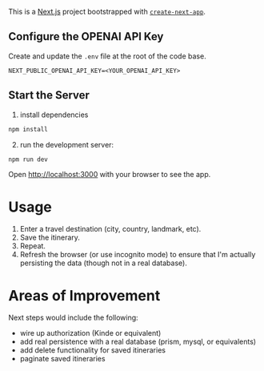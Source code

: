 This is a [Next.js](https://nextjs.org) project bootstrapped with [`create-next-app`](https://nextjs.org/docs/app/api-reference/cli/create-next-app).

## Configure the OPENAI API Key

Create and update the `.env` file at the root of the code base.
```
NEXT_PUBLIC_OPENAI_API_KEY=<YOUR_OPENAI_API_KEY>
```
## Start the Server
1. install dependencies
```bash
npm install
```

2. run the development server:

```bash
npm run dev
```

Open [http://localhost:3000](http://localhost:3000) with your browser to see the app.

# Usage

1. Enter a travel destination (city, country, landmark, etc).
2. Save the itinerary.
3. Repeat.
4. Refresh the browser (or use incognito mode) to ensure that I'm actually persisting the data (though not in a real database).

# Areas of Improvement
Next steps would include the following:
* wire up authorization (Kinde or equivalent)
* add real persistence with a real database (prism, mysql, or equivalents)
* add delete functionality for saved itineraries
* paginate saved itineraries
